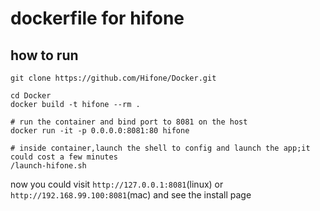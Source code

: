 # dockerfile for hifone

## how to run

    git clone https://github.com/Hifone/Docker.git
    
    cd Docker
    docker build -t hifone --rm .
    
    # run the container and bind port to 8081 on the host
    docker run -it -p 0.0.0.0:8081:80 hifone

    # inside container,launch the shell to config and launch the app;it could cost a few minutes
    /launch-hifone.sh
    
now you could visit `http://127.0.0.1:8081`(linux) or `http://192.168.99.100:8081`(mac) and see the install page